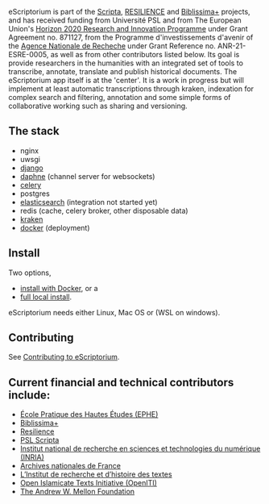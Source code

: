 eScriptorium is part of the [Scripta](https://www.psl.eu/en/scripta), [RESILIENCE](https://www.resilience-ri.eu) and [Biblissima+](https://projet.biblissima.fr/) projects, and has received funding from Université PSL and from The European Union's [Horizon 2020 Research and Innovation Programme](https://ec.europa.eu/programmes/horizon2020/en/what-horizon-2020) under Grant Agreement no. 871127, from the Programme d'investissements d'avenir of the [Agence Nationale de Recheche](https://anr.fr/fr/france-2030/france-2030/) under Grant Reference no. ANR-21-ESRE-0005, as well as from other contributors listed below. Its goal is provide researchers in the humanities with an integrated set of tools to transcribe, annotate, translate and publish historical documents.
The eScriptorium app itself is at the 'center'. It is a work in progress but will implement at least automatic transcriptions through kraken, indexation for complex search and filtering, annotation and some simple forms of collaborative working such as sharing and versioning.

## The stack
- nginx
- uwsgi
- [django](https://www.djangoproject.com/)
- [daphne](https://github.com/django/daphne) (channel server for websockets)
- [celery](http://www.celeryproject.org/)
- postgres
- [elasticsearch](https://www.elastic.co/) (integration not started yet)
- redis (cache, celery broker, other disposable data)
- [kraken](http://kraken.re)
- [docker](https://www.docker.com/) (deployment)


## Install
Two options,
- [install with Docker](https://gitlab.com/scripta/escriptorium/-/wikis/docker-install), or a
- [full local install](https://gitlab.com/scripta/escriptorium/-/wikis/full-install).

eScriptorium needs either Linux, Mac OS or (WSL on windows).


## Contributing
See [Contributing to eScriptorium](https://gitlab.inria.fr/scripta/escriptorium/-/wikis/contributing).

## Current financial and technical contributors include:
- [École Pratique des Hautes Études (EPHE)](https://www.ephe.psl.eu)
- [Biblissima+](https://projet.biblissima.fr/)
- [Resilience](https://www.resilience-ri.eu/)
- [PSL Scripta](https://scripta.psl.eu/en/)
- [Institut national de recherche en sciences et technologies du numérique (INRIA)](https://inria.fr/en)
- [Archives nationales de France](https://www.archives-nationales.culture.gouv.fr/)
- [L’Institut de recherche et d’histoire des textes](https://www.irht.cnrs.fr/)
- [Open Islamicate Texts Initiative (OpenITI)](https://www.openiti.org/)
- [The Andrew W. Mellon Foundation](https://mellon.org/grants/)
